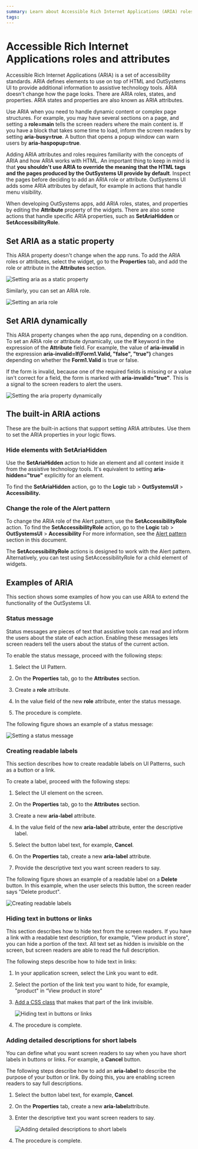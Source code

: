 ```yaml
---
summary: Learn about Accessible Rich Internet Applications (ARIA) roles and attributes and how to add these in your applications.
tags:
---
```


# Accessible Rich Internet Applications roles and attributes

Accessible Rich Internet Applications (ARIA) is a set of accessibility standards. ARIA defines elements to use on top of HTML and OutSystems UI to provide additional information to assistive technology tools. ARIA doesn't change how the page looks. There are ARIA roles, states, and properties. ARIA states and properties are also known as ARIA attributes.

Use ARIA when you need to handle dynamic content or complex page structures. For example, you may have several sections on a page, and setting a **role=main** tells the screen readers where the main content is. If you have a block that takes some time to load, inform the screen readers by setting **aria-busy=true**. A button that opens a popup window can warn users by **aria-haspopup=true**.

Adding ARIA attributes and roles requires familiarity with the concepts of ARIA and how ARIA works with HTML. An important thing to keep in mind is that **you shouldn't use ARIA to override the meaning that the HTML tags and the pages produced by the OutSystems UI provide by default**. Inspect the pages before deciding to add an ARIA role or attribute. OutSystems UI adds some ARIA attributes by default, for example in actions that handle menu visibility.

When developing OutSystems apps, add ARIA roles, states, and properties by editing the **Attribute** property of the widgets. There are also some actions that handle specific ARIA properties, such as **SetAriaHidden** or **SetAccessibilityRole**.

## Set ARIA as a static property

This ARIA property doesn't change when the app runs. To add the ARIA roles or attributes, select the widget, go to the **Properties** tab, and add the role or attribute in the **Attributes** section.

![Setting aria as a static property](images/set-aria-as-a-static-property-ss.png)

Similarly, you can set an ARIA role.

![Setting an aria role](images/set-aria-role-ss.png)

## Set ARIA dynamically

This ARIA property changes when the app runs, depending on a condition. To set an ARIA role or attribute dynamically, use the **If** keyword in the expression of the **Attribute** field. For example, the value of **aria-invalid** in the expression **aria-invalid=If(Form1.Valid, "false", "true")** changes depending on whether the **Form1.Valid** is true or false.

If the form is invalid, because one of the required fields is missing or a value isn't correct for a field, the form is marked with **aria-invalid="true"**. This is a signal to the screen readers to alert the users.

![Setting the aria property dynamically](images/set-aria-dynamically-ss.png)

## The built-in ARIA actions

These are the built-in actions that support setting ARIA attributes. Use them to set the ARIA properties in your logic flows.

### Hide elements with SetAriaHidden

Use the **SetAriaHidden** action to hide an element and all content inside it from the assistive technology tools. It's equivalent to setting **aria-hidden="true"** explicitly for an element.

To find the **SetAriaHidden** action, go to the **Logic** tab > **OutSystemsUI** > **Accessibility.** 

### Change the role of the Alert pattern

To change the ARIA role of the Alert pattern, use the **SetAccessibilityRole** action. 
To find the **SetAccessibilityRole** action, go to the **Logic** tab > **OutSystemsUI** > **Accessibility** 
For more information, see the [Alert pattern](https://success.outsystems.com/Documentation/11/Developing_an_Application/Design_UI/Accessibility#Alert_pattern) section in this document.

<div class="info" markdown="1">
 
The **SetAccessibilityRole** actions is designed to work with the Alert pattern. Alternatively, you can test using SetAccessibilityRole for a child element of widgets.
 
</div>

## Examples of ARIA

This section shows some examples of how you can use ARIA to extend the functionality of the OutSystems UI.

### Status message

Status messages are pieces of text that assistive tools can read and inform the users about the state of each action. Enabling these messages lets screen readers tell the users about the status of the current action.

To enable the status message, proceed with the following steps:

1. Select the UI Pattern.

2. On the **Properties** tab, go to the **Attributes** section.

3. Create a **role** attribute.

4. In the value field of the new **role** attribute, enter the status message.

5. The procedure is complete.

The following figure shows an example of a status message:

![Setting a status message](images/status-message-ss.png)

### Creating readable labels

This section describes how to create readable labels on UI Patterns, such as a button or a link.

To create a label, proceed with the following steps:

1. Select the UI element on the screen.

2. On the **Properties** tab, go to the **Attributes** section.

3. Create a new **aria-label** attribute.

4. In the value field of the new **aria-label** attribute, enter the descriptive label.

5. Select the button label text, for example, **Cancel**.

6. On the **Properties** tab, create a new **aria-label** attribute.

7. Provide the descriptive text you want screen readers to say.

The following figure shows an example of a readable label on a **Delete** button. In this example, when the user selects this button, the screen reader says "Delete product".

![Creating readable labels](images/creating-readable-labels-ss.png)

### Hiding text in buttons or links

This section describes how to hide text from the screen readers. If you have a link with a readable text description, for example, "View product in store", you can hide a portion of the text. All text set as hidden is invisible on the screen, but screen readers are able to read the full description.

The following steps describe how to hide text in links:

1. In your application screen, select the Link you want to edit.

2. Select the portion of the link text you want to hide, for example, "product" in “View product in store”

3. [Add a CSS class](https://success.outsystems.com/Documentation/11/Developing_an_Application/Design_UI/Look_and_Feel/Cascading_Style_Sheets_(CSS)) that makes that part of the link invisible.

    ![Hiding text in buttons or links](images/hiding-text-in-buttons-or-links-ss.png?width=350)

4. The procedure is complete.

### Adding detailed descriptions for short labels

You can define what you want screen readers to say when you have short labels in buttons or links. For example, a **Cancel** button.

The following steps describe how to add an **aria-label** to describe the purpose of your button or link. By doing this, you are enabling screen readers to say full descriptions.

1. Select the button label text, for example, **Cancel**.

2. On the **Properties** tab, create a new **aria-label**attribute.

3. Enter the descriptive text you want screen readers to say.

    ![Adding detailed descriptions to short labels](images/adding-detailed-descriptions-short-labels-ss.png)

4. The procedure is complete.

